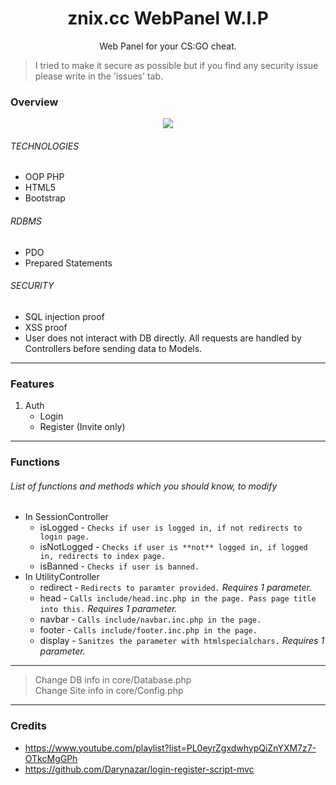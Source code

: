 <h1 align="center">znix.cc WebPanel W.I.P</h1>
<p align="center">Web Panel for your CS:GO cheat.</p>

> I tried to make it secure as possible but if you find any security issue please write in the 'issues' tab.


### Overview
<p align="center">
  <img src="https://i.imgur.com/VB2ial8.png" />
</p>

###### TECHNOLOGIES
* OOP PHP
* HTML5
* Bootstrap
###### RDBMS
* PDO
* Prepared Statements
###### SECURITY
* SQL injection proof
* XSS proof
* User does not interact with DB directly. All requests are handled by Controllers before sending data to Models.

---

### Features
1. Auth
	* Login
	* Register (Invite only)

---

### Functions 
###### List of functions and methods which you should know, to modify
* In SessionController
	* isLogged - `Checks if user is logged in, if not redirects to login page.` 
	* isNotLogged - `Checks if user is **not** logged in, if logged in, redirects to index page.`
	* isBanned - `Checks if user is banned.`
* In UtilityController
	* redirect - `Redirects to paramter provided.` *Requires 1 parameter.*
	* head - `Calls include/head.inc.php in the page. Pass page title into this.` *Requires 1 parameter.*
	* navbar - `Calls include/navbar.inc.php in the page.`
	* footer - `Calls include/footer.inc.php in the page.`
	* display - `Sanitzes the parameter with htmlspecialchars.` *Requires 1 parameter.*

---

> Change DB info in core/Database.php <br>
> Change Site info in core/Config.php

---

### Credits
* https://www.youtube.com/playlist?list=PL0eyrZgxdwhypQiZnYXM7z7-OTkcMgGPh
* https://github.com/Darynazar/login-register-script-mvc

